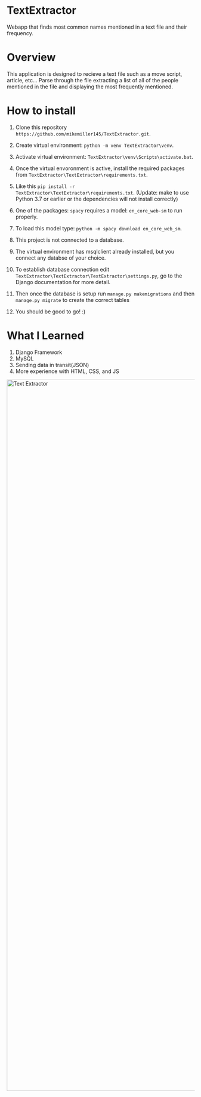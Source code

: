 # TextExtractor
Webapp that finds most common names mentioned in a text file and their frequency.

# Overview
This application is designed to recieve a text file such as a move script, article, etc...
Parse through the file extracting a list of all of the people mentioned in the file and displaying the most frequently mentioned.

# How to install
1. Clone this repository `https://github.com/mikemiller145/TextExtractor.git`.
2. Create virtual environment: `python -m venv TextExtractor\venv`.
3. Activate virtual environment: `TextExtractor\venv\Scripts\activate.bat`.
4. Once the virtual envoronment is active, install the required packages from `TextExtractor\TextExtractor\requirements.txt`.
5. Like this `pip install -r TextExtractor\TextExtractor\requirements.txt`. (Update: make to use Python 3.7 or earlier or the dependencies will not install correctly)
6. One of the packages: `spacy` requires a model: `en_core_web-sm` to run properly.
7. To load this model type: `python -m spacy download en_core_web_sm`.

8. This project is not connected to a database.
9. The virtual environment has msqlclient already installed, but you connect any databse of your choice.
10. To establish database connection edit `TextExtractor\TextExtractor\TextExtractor\settings.py`, go to the Django documentation for more detail.
11. Then once the database is setup run `manage.py makemigrations` and then `manage.py migrate` to create the correct tables
12. You should be good to go! :)

# What I Learned
1. Django Framework
2. MySQL
3. Sending data in transit(JSON)
4. More experience with HTML, CSS, and JS

<img width="1907" alt="Text Extractor" src="https://user-images.githubusercontent.com/59183687/96820588-4e355c80-13f4-11eb-8e2a-b7dd4086d1cf.PNG">
